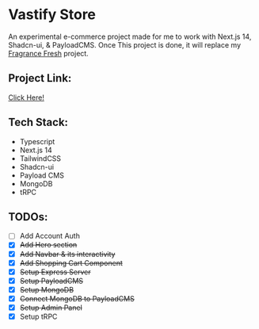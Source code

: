 # Vastify Store
An experimental e-commerce project made for me to work with Next.js 14, Shadcn-ui, & PayloadCMS. Once This project is done, it will replace my [Fragrance Fresh](https://fragrance-fresh.vercel.app/) project.

## Project Link: 
[Click Here!](http://vastify.vercel.app/)

## Tech Stack:
- Typescript
- Next.js 14
- TailwindCSS
- Shadcn-ui
- Payload CMS  
- MongoDB 
- tRPC

## TODOs:
- [ ] Add Account Auth
- [x] ~~Add Hero section~~
- [x] ~~Add Navbar & its interactivity~~
- [x] ~~Add Shopping Cart Component~~
- [x] ~~Setup Express Server~~
- [x] ~~Setup PayloadCMS~~
- [x] ~~Setup MongoDB~~
- [x] ~~Connect MongoDB to PayloadCMS~~
- [x] ~~Setup Admin Panel~~
- [x] Setup tRPC